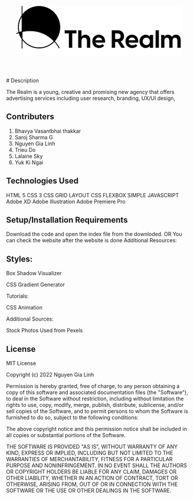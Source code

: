 <header><img src="images/Bootcamp_g13-logo.pdf"></header>
# Description

The Realm is a young, creative and promising new agency that offers advertising services including user research, branding, UX/UI design, 

## Contributers

1. Bhavya Vasantbhai thakkar
2. Saroj Sharma G
3. Nguyen Gia Linh
4. Trieu Do
5. Lalaine Sky
6. Yuk Ki Ngai

## Technologies Used

HTML 5
CSS 3
CSS GRID LAYOUT
CSS FLEXBOX
SIMPLE JAVASCRIPT
Adobe XD
Adobe Illustration
Adobe Premiere Pro

## Setup/Installation Requirements

Download the code and open the index file from the downloded.
OR You can check the website after the website is done
Additional Resources:

## Styles:

Box Shadow Visualizer

CSS Gradient Generator

Tutorials:

CSS Animation

Additional Sources:

Stock Photos Used from Pexels

## License
MIT License

Copyright (c) 2022 Nguyen Gia Linh

Permission is hereby granted, free of charge, to any person obtaining a copy
of this software and associated documentation files (the "Software"), to deal
in the Software without restriction, including without limitation the rights
to use, copy, modify, merge, publish, distribute, sublicense, and/or sell
copies of the Software, and to permit persons to whom the Software is
furnished to do so, subject to the following conditions:

The above copyright notice and this permission notice shall be included in all
copies or substantial portions of the Software.

THE SOFTWARE IS PROVIDED "AS IS", WITHOUT WARRANTY OF ANY KIND, EXPRESS OR
IMPLIED, INCLUDING BUT NOT LIMITED TO THE WARRANTIES OF MERCHANTABILITY,
FITNESS FOR A PARTICULAR PURPOSE AND NONINFRINGEMENT. IN NO EVENT SHALL THE
AUTHORS OR COPYRIGHT HOLDERS BE LIABLE FOR ANY CLAIM, DAMAGES OR OTHER
LIABILITY, WHETHER IN AN ACTION OF CONTRACT, TORT OR OTHERWISE, ARISING FROM,
OUT OF OR IN CONNECTION WITH THE SOFTWARE OR THE USE OR OTHER DEALINGS IN THE
SOFTWARE.
